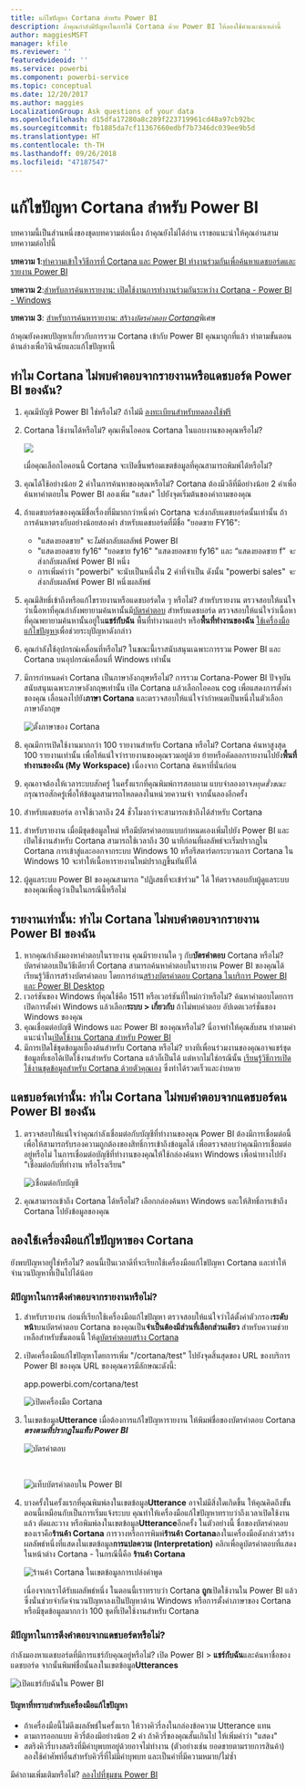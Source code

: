 ```yaml
---
title: แก้ไขปัญหา Cortana สำหรับ Power BI
description: ถ้าคุณกำลังมีปัญหาในการใช้ Cortana ด้วย Power BI ให้ลองใช้คำแนะนำเหล่านี้
author: maggiesMSFT
manager: kfile
ms.reviewer: ''
featuredvideoid: ''
ms.service: powerbi
ms.component: powerbi-service
ms.topic: conceptual
ms.date: 12/20/2017
ms.author: maggies
LocalizationGroup: Ask questions of your data
ms.openlocfilehash: d15dfa17280a8c289f223719961cd48a97cb92bc
ms.sourcegitcommit: fb1885da7cf11367660edbf7b7346dc039ee9b5d
ms.translationtype: HT
ms.contentlocale: th-TH
ms.lasthandoff: 09/26/2018
ms.locfileid: "47187547"
---
```

# <a name="troubleshoot-cortana-for-power-bi"></a>แก้ไขปัญหา Cortana สำหรับ Power BI
บทความนี้เป็นส่วนหนึ่งของชุดบทความต่อเนื่อง ถ้าคุณยังไม่ได้อ่าน เราขอแนะนำให้คุณอ่านสามบทความต่อไปนี้

**บทความ 1**:[ทำความเข้าใจวิธีการที่ Cortana และ Power BI ทำงานร่วมกันเพื่อค้นหาแดชบอร์ดและรายงาน Power BI](service-cortana-intro.md)

**บทความ 2**:[สำหรับการค้นหารายงาน: เปิดใช้งานการทำงานร่วมกันระหว่าง Cortana - Power BI - Windows](service-cortana-enable.md)

**บทความ 3**: [สำหรับการค้นหารายงาน: สร้าง*บัตรคำตอบ Cortana*](service-cortana-answer-cards.md)พิเศษ

ถ้าคุณยังคงพบปัญหาเกี่ยวกับการรวม Cortana เข้ากับ Power BI คุณมาถูกที่แล้ว ทำตามขั้นตอนด้านล่างเพื่อวินิจฉัยและแก้ไขปัญหานี้

## <a name="why-doesnt-cortana-find-answers-from-my-power-bi-reports-or-dashboards"></a>ทำไม Cortana ไม่พบคำตอบจากรายงานหรือแดชบอร์ด Power BI ของฉัน?
1. คุณมีบัญชี Power BI ใช่หรือไม่?  ถ้าไม่มี [ลงทะเบียนสำหรับทดลองใช้ฟรี](https://powerbi.microsoft.com/get-started/)
2. Cortana ใช้งานได้หรือไม่?  คุณเห็นไอคอน Cortana ในแถบงานของคุณหรือไม่?

    ![](media/service-cortana-troubleshoot/power-bi-cortana-icon.png)

    เมื่อคุณเลือกไอคอนนี้ Cortana จะเปิดขึ้นพร้อมเขตข้อมูลที่คุณสามารถพิมพ์ได้หรือไม่?
3. คุณได้ใช้อย่างน้อย 2 คำในการค้นหาของคุณหรือไม่? Cortana ต้องมีวลีที่มีอย่างน้อย 2 คำเพื่อค้นหาคำตอบใน Power BI ลองเพิ่ม "แสดง" ไปยังจุดเริ่มต้นของคำถามของคุณ
4. ถ้าแดชบอร์ดของคุณมีชื่อเรื่องที่มีมากกว่าหนึ่งคำ Cortana จะส่งกลับแดชบอร์ดนั้นเท่านั้น ถ้าการค้นหาตรงกับอย่างน้อยสองคำ สำหรับแดชบอร์ดที่มีชื่อ "ยอดขาย FY16":

   * "แสดงยอดขาย" จะ*ไม่*ส่งกลับผลลัพธ์ Power BI   
   * "แสดงยอดขาย fy16" "ยอดขาย fy16" "แสดงยอดขาย fy16" และ “แสดงยอดขาย f” *จะ*ส่งกลับผลลัพธ์ Power BI หนึ่ง    
   * การเพิ่มคำว่า "powerbi" จะนับเป็นหนึ่งใน 2 คำที่จำเป็น ดังนั้น "powerbi sales" *จะ*ส่งกลับผลลัพธ์ Power BI หนึ่งผลลัพธ์
5. คุณมีสิทธิ์เข้าถึงหรือแก้ไขรายงานหรือแดชบอร์ดใด ๆ หรือไม่? สำหรับรายงาน ตรวจสอบให้แน่ใจว่าเนื้อหาที่คุณกำลังพยายามค้นหานั้นมี[บัตรคำตอบ](service-cortana-answer-cards.md)  สำหรับแดชบอร์ด ตรวจสอบให้แน่ใจว่าเนื้อหาที่คุณพยายามค้นหานั้นอยู่ใน**แชร์กับฉัน** พื้นที่ทำงานแอปฯ  หรือ**พื้นที่ทำงานของฉัน** [ใช้เครื่องมือแก้ไขปัญหา](#try-the-cortana-troubleshooting-tool)เพื่อช่วยระบุปัญหาดังกล่าว
6. คุณกำลังใช้อุปกรณ์เคลื่อนที่หรือไม่?  ในขณะนี้เราสนับสนุนเฉพาะการรวม Power BI และ Cortana บนอุปกรณ์เคลื่อนที่ Windows เท่านั้น
7. มีการกำหนดค่า Cortana เป็นภาษาอังกฤษหรือไม่?  การรวม Cortana-Power BI ปัจจุบันสนับสนุนเฉพาะภาษาอังกฤษเท่านั้น เปิด Cortana แล้วเลือกไอคอน cog เพื่อแสดงการตั้งค่าของคุณ เลื่อนลงไปยัง**ภาษา Cortana** และตรวจสอบให้แน่ใจว่ากำหนดเป็นหนึ่งในตัวเลือกภาษาอังกฤษ

   ![ตั้งภาษาของ Cortana](media/service-cortana-troubleshoot/power-bi-cortana-language.png)
8. คุณมีการเปิดใช้งานมากกว่า 100 รายงานสำหรับ Cortana หรือไม่?  Cortana ค้นหาสูงสุด 100 รายงานเท่านั้น  เพื่อให้แน่ใจว่ารายงานของคุณรวมอยู่ด้วย ย้ายหรือคัดลอกรายงานไปยัง**พื้นที่ทำงานของฉัน (My Workspace)** เนื่องจาก Cortana ค้นหาที่นั่นก่อน
9. คุณอาจต้องให้เวลาระบบสักครู่ ในครั้งแรกที่คุณพิมพ์การสอบถาม แบบจำลองอาจ*หยุดชั่วขณะ* กรุณารอสักครู่เพื่อให้ข้อมูลสามารถโหลดลงในหน่วยความจำ จากนั้นลองอีกครั้ง
10. สำหรับแดชบอร์ด อาจใช้เวลาถึง 24 ชั่วโมงกว่าจะสามารถเข้าถึงได้สำหรับ Cortana    
11. สำหรับรายงาน เมื่อมีชุดข้อมูลใหม่ หรือมีบัตรคำตอบแบบกำหนดเองเพิ่มไปยัง Power BI และเปิดใช้งานสำหรับ Cortana สามารถใช้เวลาถึง 30 นาทีก่อนที่ผลลัพธ์จะเริ่มปรากฏใน Cortana การเข้าสู่และออกจากระบบ Windows 10 หรือรีสตาร์ตกระบวนการ Cortana ใน Windows 10 จะทำให้เนื้อหารายงานใหม่ปรากฏขึ้นทันทีได้  
12. ผู้ดูแลระบบ Power BI ของคุณสามารถ "ปฏิเสธที่จะเข้าร่วม" ได้ ให้ตรวจสอบกับผู้ดูแลระบบของคุณเพื่อดูว่าเป็นในกรณีนี้หรือไม่

## <a name="reports-only-why-doesnt-cortana-find-answers-from-my-power-bi-reports"></a>รายงานเท่านั้น: ทำไม Cortana ไม่พบคำตอบจากรายงาน Power BI ของฉัน
1. หากคุณกำลังมองหาคำตอบในรายงาน คุณมีรายงานใด ๆ กับ**บัตรคำตอบ** Cortana หรือไม่? บัตรคำตอบเป็นวิธีเดียวที่ Cortana สามารถค้นหาคำตอบในรายงาน Power BI ของคุณได้  เรียนรู้วิธีการสร้างบัตรคำตอบ โดยการอ่าน[สร้างบัตรคำตอบ Cortana ในบริการ Power BI และ Power BI Desktop](service-cortana-answer-cards.md)
2. เวอร์ชันของ Windows ที่คุณใช้คือ 1511 หรือเวอร์ชันที่ใหม่กว่าหรือไม่?  ค้นหาคำตอบโดยการเปิดการตั้งค่า Windows แล้วเลือก**ระบบ > เกี่ยวกับ** ถ้าไม่พบคำตอบ อัปเดตเวอร์ชั่นของ Windows ของคุณ
3. คุณเชื่อมต่อบัญชี Windows และ Power BI ของคุณหรือไม่? นี่อาจทำให้คุณสับสน ทำตามคำแนะนำใน[เปิดใช้งาน Cortana สำหรับ Power BI](service-cortana-enable.md#add-your-power-bi-credentials-to-windows)
4. มีการเปิดใช้ชุดข้อมูลเบื้องต้นสำหรับ Cortana หรือไม่? บางทีเพื่อนร่วมงานของคุณอาจแชร์ชุดข้อมูลที่เธอได้เปิดใช้งานสำหรับ Cortana แล้วก็เป็นได้ แต่หากไม่ใช่กรณีนั้น [เรียนรู้วิธีการเปิดใช้งานชุดข้อมูลสำหรับ Cortana ด้วยตัวคุณเอง](service-cortana-enable.md) ซึ่งทำได้รวดเร็วและง่ายดาย

## <a name="dashboards-only-why-doesnt-cortana-find-answers-from-my-power-bi-dashboards"></a>แดชบอร์ดเท่านั้น: ทำไม Cortana ไม่พบคำตอบจากแดชบอร์ดน Power BI ของฉัน
1. ตรวจสอบให้แน่ใจว่าคุณกำลังเชื่อมต่อกับบัญชีที่ทำงานของคุณ Power BI ต้องมีการเชื่อมต่อนี้เพื่อให้สามารถรับรองความถูกต้องของสิทธิ์การเข้าถึงข้อมูลได้ เพื่อตรวจสอบว่าคุณมีการเชื่อมต่ออยู่หรือไม่ ในการเชื่อมต่อบัญชีที่ทำงานของคุณให้ใช้กล่องค้นหา Windows เพื่อนำทางไปยัง "เชื่อมต่อกับที่ทำงาน หรือโรงเรียน"  

    ![เชื่อมต่อกับบัญชี](media/service-cortana-troubleshoot/power-bi-cortana-connect.png)
2. คุณสามารถเข้าถึง Cortana ได้หรือไม่? เลือกกล่องค้นหา Windows และให้สิทธิ์การเข้าถึง Cortana ไปยังข้อมูลของคุณ

## <a name="try-the-cortana-troubleshooting-tool"></a>ลองใช้เครื่องมือแก้ไขปัญหาของ Cortana
ยังพบปัญหาอยู่ใช่หรือไม่?  ตอนนี้เป็นเวลาดีที่จะเรียกใช้เครื่องมือแก้ไขปัญหา Cortana และทำให้จำนวนปัญหาที่เป็นไปได้น้อย

### <a name="having-trouble-retrieving-answers-from-a-report"></a>มีปัญหาในการดึงคำตอบจากรายงานหรือไม่?
1. สำหรับรายงาน ก่อนที่เรียกใช้เครื่องมือแก้ไขปัญหา ตรวจสอบให้แน่ใจว่าได้ตั้งค่าตัวกรอง**ระดับหน้า**บนบัตรคำตอบ Cortana ของคุณเป็น**จำเป็นต้องมีส่วนที่เลือกส่วนเดียว** สำหรับความช่วยเหลือสำหรับขั้นตอนนี้ ให้ดู[บัตรคำตอบสร้าง Cortana](service-cortana-answer-cards.md)
2. เปิดเครื่องมือแก้ไขปัญหาโดยการเพิ่ม "/cortana/test" ไปยังจุดสิ้นสุดของ URL ของบริการ Power BI ของคุณ URL ของคุณควรมีลักษณะดังนี้:

   app.powerbi.com/cortana/test

   ![เปิดเครื่องมือ Cortana](media/service-cortana-troubleshoot/power-bi-cortana-tool2.png)
3. ในเขตข้อมูล**Utterance** เมื่อต้องการแก้ไขปัญหารายงาน ให้พิมพ์ชื่อของบัตรคำตอบ Cortana ***ตรงตามที่ปรากฏในแท็บ Power BI***

   ![บัตรคำตอบ](media/service-cortana-troubleshoot/power-bi-answer-card-new.png)

   </br>

   ![แท็บบัตรคำตอบใน Power BI](media/service-cortana-troubleshoot/power-bi-answer-card2.png)
4. บางครั้งในครั้งแรกที่คุณพิมพ์ลงในเขตข้อมูล**Utterance** อาจไม่มีสิ่งใดเกิดขึ้น ให้คุณคิดถึงขั้นตอนนี้เหมือนกับเป็นการเริ่มแจ้งระบบ คุณทำให้เครื่องมือแก้ไขปัญหาทราบว่าถึงเวลาเปิดใช้งานแล้ว ตัดและวาง หรือพิมพ์ลงในเขตข้อมูล**Utterance**อีกครั้ง ในตัวอย่างนี้ ชื่อของบัตรคำตอบของเราคือ**ร้านค้า Cortana** การวางหรือการพิมพ์**ร้านค้า Cortana**ลงในเครื่องมือดังกล่าวสร้างผลลัพธ์หนึ่งที่แสดงในเขตข้อมูล**การแปลความ (Interpretation)** คลิกเพื่อดูบัตรคำตอบที่แสดงในหน้าต่าง Cortana - ในกรณีนี้คือ **ร้านค้า Cortana**

   ![ร้านค้า Cortana ในเขตข้อมูลการเปล่งคำพูด](media/service-cortana-troubleshoot/power-bi-utterance.png)

   เนื่องจากเราได้รับผลลัพธ์หนึ่ง ในตอนนี้เราทราบว่า Cortana **ถูก**เปิดใช้งานใน Power BI แล้ว ซึ่งนั่นช่วยจำกัดจำนวนปัญหาลงเป็นปัญหาด้าน Windows หรือการตั้งค่าภาษาของ Cortana หรือมีชุดข้อมูลมากกว่า 100 ชุดที่เปิดใช้งานสำหรับ Cortana

### <a name="having-trouble-retrieving-answers-from-a-dashboard"></a>มีปัญหาในการดึงคำตอบจากแดชบอร์ดหรือไม่?
กำลังมองหาแดชบอร์ดที่มีการแชร์กับคุณอยู่หรือไม่?  เปิด Power BI > **แชร์กับฉัน**และค้นหาชื่อของแดชบอร์ด  จากนั้นพิมพ์ชื่อนั้นลงในเขตข้อมูล**Utterances**

![เปิดแชร์กับฉันใน Power BI](media/service-cortana-troubleshoot/power-bi-cortana-shared-with-me.png)


#### <a name="troubleshooting-tool-known-issues"></a>ปัญหาที่ทราบสำหรับเครื่องมือแก้ไขปัญหา
* ถ้าเครื่องมือนี้ไม่ดึงผลลัพธ์ในครั้งแรก ให้วางคิวรี่ลงในกล่องข้อความ Utterance แทน
* ตามการออกแบบ คิวรี่ต้องมีอย่างน้อย 2 คำ  ถ้าคิวรี่ของคุณสั้นเกินไป ให้เพิ่มคำว่า "แสดง"
* สตริงคิวรี่บางสตริงที่มีคำบุพบทอยู่ด้วยอาจไม่ทำงาน (ตัวอย่างเช่น ยอดขายตามรายการสินค้า) ลองใช้คำศัพท์อื่นสำหรับคิวรี่ที่ไม่มีคำบุพบท และเป็นคำที่มีความหมาย/ไม่ซ้ำ

มีคำถามเพิ่มเติมหรือไม่? [ลองไปที่ชุมชน Power BI](http://community.powerbi.com/)
